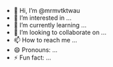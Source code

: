 - 👋 Hi, I’m @mrmvtktwau
- 👀 I’m interested in ...
- 🌱 I’m currently learning ...
- 💞️ I’m looking to collaborate on ...
- 📫 How to reach me ...
- 😄 Pronouns: ...
- ⚡ Fun fact: ...

<!---
mrmvtktwau/mrmvtktwau is a ✨ special ✨ repository because its `README.md` (this file) appears on your GitHub profile.
You can click the Preview link to take a look at your changes.
--->
